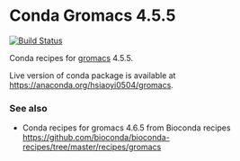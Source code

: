 # Conda Gromacs 4.5.5
[![Build Status](https://travis-ci.org/hsiaoyi0504/conda_gromacs_4.5.5.svg?branch=master)](https://travis-ci.org/hsiaoyi0504/conda_gromacs_4.5.5)

Conda recipes for [gromacs](http://www.gromacs.org/) 4.5.5.

Live version of conda package is available at https://anaconda.org/hsiaoyi0504/gromacs.

### See also
- Conda recipes for gromacs 4.6.5 from Bioconda recipes https://github.com/bioconda/bioconda-recipes/tree/master/recipes/gromacs
